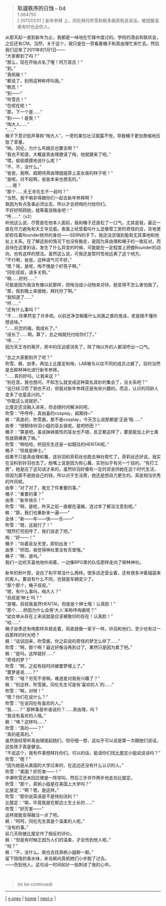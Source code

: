 > <big> **轨道秩序的日蚀 - 04** </big>  
> 1.064750  
> [ 2011/01/01 ] 新年参拜 上，冈伦拜托吹雪和枫多跟真帆说说话。被提醒温柔有时也会伤人。  

从那天起一直到新年为止，我都是一味地在忙碌中度过的。学校的酒会和联欢会，之后还有CM。当然，关于这个，我只是在一旁看着桶子和真由理忙来忙去。然后我们迎来了2011年的1月1日——  
“大家都到了吗？”  
“那么，现在开始点名了喔！阿万音氏！”  
“到。”  
“真帆碳！”  
“都说了，别用这种称呼叫我。”  
“枫氏！”  
“到——”  
“吹雪氏！”  
“在呢在呢！”  
“那，下一个是……”  
“到——！是我！”  
“绹大人……”  
“……”  
桶子下意识低声尊称“绹大人”，一旁的某位壮汉面露不悦，导致桶子更加畏缩地压低了音量。  
“呐，冈伦，为什么布朗氏也要去啊？”  
“我也不知道，大概是真由理邀请了绹，他就跟来了吧。”  
“喂，偷偷摸摸地说什么呢？”  
“不、不，没什么。”  
“爸爸，我啊，超期待真由理姐姐穿上巫女装的样子呢！”  
“是呢。对不起啊，爸爸本来也想去的。”  
……嗯？  
“那个……天王寺先生不一起吗？”  
“当然，我干嘛非得跟你们一起去新年参拜啊？  
 我因为有点急事必须出去，所以才会把绹托付给你们。  
 不好好照顾她，就等着涨租金吧！”  
“呼……”（x2）  
听他这么说，尽管是在他本人面前，我和桶子还是松了一口气。尤其是我，最近一直在尽力避免和天王寺见面。表面上经营着叫什么显像管工房的奇怪的店，背地里却担任着Rounder统帅的身份——SERN的手下。我还没坚强到能若无其事地和他扯上关系。在了解这些的情况下也没有搬走，是因为真由理和桶子的一致反对。而且待在这里的话，发生了什么异变的时候，可能能在一定程度上把握Rounder的动向，也有这样的想法。虽然这么说，可我还是暂时性地远离了这个地方。  
“不行啊，爸爸，这种语气可不好。”  
“嗯？哦，是呢，绹不愧是个好孩子啊。”  
“冈伦叔叔，请多关照。”  
“啊……好的……”  
可能是因为我没有像以前那样，把绹当成小动物来对待，她变得不怎么害怕我了。  
“那，我到晚上来接她，拜托你了啊。”  
“我知道了……”  
“哼……”  
“还有什么事吗？”  
“不……你果然变了许多呢。以前还净含糊着什么凤凰之类的鬼话，老是搞不懂你想说啥。”  
“……托您的福，我成长了。”  
“成长了……啊。算了，总之绹就托付给你们了。”  
“呼……”  
因为天王寺的离开，房中的压迫感消失了，除了绹以外的人都深呼出一口气。  

“总之大家都到齐了吧？”  
吹雪、枫、由季，再加上比屋定和绹，LAB被与以往不同的成员占据了。目的当然是去柳林神社进行新年参拜。  
“……真的好吗，让我来这？”  
“别在意。我也想问，不知怎么就变成这种莫名其妙的集会了，没关系吧？”  
“说已经习惯了倒也不对，但我对新年参拜还是有些兴趣的。而且，认识的同龄人变多了也蛮高兴的。”  
“你能这么说就好。”  
比屋定还没融入进来，但会随时间解决的吧。  
吹雪：“呼呼呼，真由喜的cosplay，超期待~”  
枫：“真是的，吹雪酱，那不是cosplay，今天怎么说那都是‘正装’哦……”  
由季：“很期待铃羽小姐的巫女装呢，是吧桥田？”  
桶子：“算是吧。虽说妹妹属性的巫女也不错，反正都这样了，要是能加上护士属性就萌爆表了嘛。”  
吹雪：“啊哈哈，桥田先生还是一如既往的HENTAI呢。”  
桶子：“但我是绅士。”  
结果不只是真由理和篝，连铃羽和菲莉丝也跑去神社帮忙了。菲莉丝还好说，我实在没料到铃羽也去了。她嘴上说是因为担心篝，实则似乎有另一个目的。“有打工费”，她是应了这句话才来的。虽然铃羽好像有一定的资金供她在这个时代生活，但因为那不是她自己的钱，所以对于生活费，她还是想自力更生的。真是相当优秀的作风呢。  
由季：“对了对了，我忘了件重要的事。”  
桶子：“重要的事？”  
由季：“新年快乐！”  
吹雪：“啊，是呢，昨天之前一直都在漫展，连过年了都没注意到呢。”  
枫：“那，我们也重新来一遍——”  
全体：“新——年——快——乐——”  
吹雪：“嗯，这就行了！”  
“既然打完招呼了，我们该走了吧。”  
绹：“好——！”  
桶子：“向着巫女天堂，即刻出发！”  
由季：“桥田，我觉得神社里没有天堂哦。”  
桶子：“啊，是吗。”  
我们一边欢天喜地地吵闹着，一边像RPG里的队伍那样走向了柳林神社。  

新年的秋叶原，说白了和平常没什么两样。很多店还营业着，还有很多冲着福袋来的客人。要说有什么不同，也就是车辆变少了。  
“那个那个，桶子叔叔。”  
“嗯，有什么事吗，绹大人？”  
“叔叔是‘绅士’吗？”  
“是喔。叔叔我虽然HENTAI，但是是个绅士哦！认真脸！”  
“那个……桥田为什么会用‘大人’来称呼绹酱呢？”  
“幼女单从存在上来说就是应该被敬仰的存在！认真脸！”  
“哈……”  
桶子由季还有绹那样并肩走着，简直就像一家子一样。铃羽和他们，至少也有过一段那样的时光吧？  
枫：“话说回来，吹雪酱，你之前说的奇怪的梦怎么样了……”  
吹雪：“啊，那个啊？最近好像没再到过了。果然只是因为累了吧。”  
枫：“是吗。这样就好……”  
“奇怪的梦？”  
吹雪：“啊，之前有段时间被噩梦缠上了。”  
“噩梦是说……？”  
吹雪：“哦？穷究不舍啊。难道是对我有兴趣了？”  
枫：“别这样，吹雪酱。冈伦先生可是有‘喜欢的人’的……”  
吹雪：“啊，对呀！”  
“嗯？你们在说什么？”  
吹雪：“在说冈伦有喜欢的人。”  
“我……？”
那种事是听谁说的？……真由理，吗？  
“我没有喜欢的人哦。”  
枫：“咦？这样吗……”  
吹雪：“真的——？”  
“真的是真的。”  
虽然我经常听真由理提起她们，但仔细一想，这似乎可以说是第一次跟她们说话。这些孩子真是健谈。  
“不说这个，我有件事想拜托你们。可以的话，能请你们找比屋定小姐说说话吗？”  
吹雪：“嗯？”  
“因为她是从美国的大学过来的，在这边还没有什么认识的人。”  
吹雪：“美国？好厉害——！”  
中濑吹雪还未回应便是一阵惊叫，然后三步并作两步地走向比屋定。  
吹雪：“那个，真帆小姐是在美国上大学吗？”  
比屋定：“啊？嗯，是这样。”  
吹雪：“那你说英语是不是特别流利？”  
比屋定：“嘛，毕竟我是在那边土生土长的……”  
吹雪：“好厉害——”  
这样就能变得融洽一点了吧。  
枫：“呵呵，冈伦先生真是个温柔的人呢。”  
“没有的事。”  
前几天刚被比屋定作了相反的评价。  
枫：“但是有时候正因为人们的温柔，才会伤到他人呢。”  
“哈？”  
枫：“不，没什么。我也去找真帆小姐聊一聊。”  
留下隐隐的香水味，来岛枫向真帆她们小步跑了过去。  
——伤到他人。这句话一时间如针一般刺进了我的心中。  


<br/>

> (to be continued)
---

| [←prev](./0065) | [home](../../) | [next→](./0067) |
